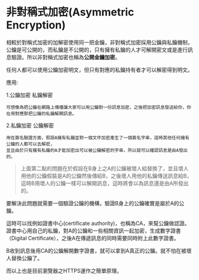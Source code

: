 # 非對稱式加密\(Asymmetric Encryption\)

相較於對稱式加密的加解密使用同一把金鑰，非對稱式加密採用公鑰與私鑰機制，公鑰是可公開的，而私鑰是不公開的，只有擁有私鑰的人才可解開密文或是進行訊息驗證。所以非對稱式加密也稱為**公開金鑰加密**。

任何人都可以使用公鑰加密明文，但只有對應的私鑰持有者才可以解密得到明文。

應用:

1.公鑰加密 私鑰解密

```
可想像為把公鑰在網路上傳播讓大家可以用公鑰對一份訊息加密，之後把加密訊息發送給你，你在用對應那把公鑰的私鑰解開訊息。
```

2.私鑰加密 公鑰解密

```
用在簽名驗證方面，假設A擁有私鑰並對一個文件加密產生了一個簽名字串，這時其他任何擁有公鑰的人都可以去解密，
並且由於只有擁有私鑰的A才能加密出可以被公鑰解密的字串，所以就可以確認訊息是由A發出的。
```

> 上面第二點的問題在於假設在B身上之A的公鑰被壞人給替換了，並且壞人用他的公鑰假裝是A的公鑰然後傳給B，之後壞人用他的私鑰傳送訊息給B，這時B用壞人的公鑰一樣可以解開訊息，這時將會以為訊息還是由A所發出的。

要解決此問題就需要一個驗證公鑰的機構，驗證B身上的公鑰確實是屬於A的公鑰。

這時可以找例如證書中心\(certificate authority\)，也稱為CA，來幫公鑰做認證。證書中心用自己的私鑰，對A的公鑰和一些相關資訊一起加密，生成數字證書（Digital Certificate），之後A在傳遞訊息的同時需要同時附上此數字證書。

B收到訊息後用CA的公鑰解開數字證書，就可以拿到A真正的公鑰。就不怕在被壞人替換公鑰了。

而以上也是目前瀏覽器之HTTPS運作之簡單原理。

